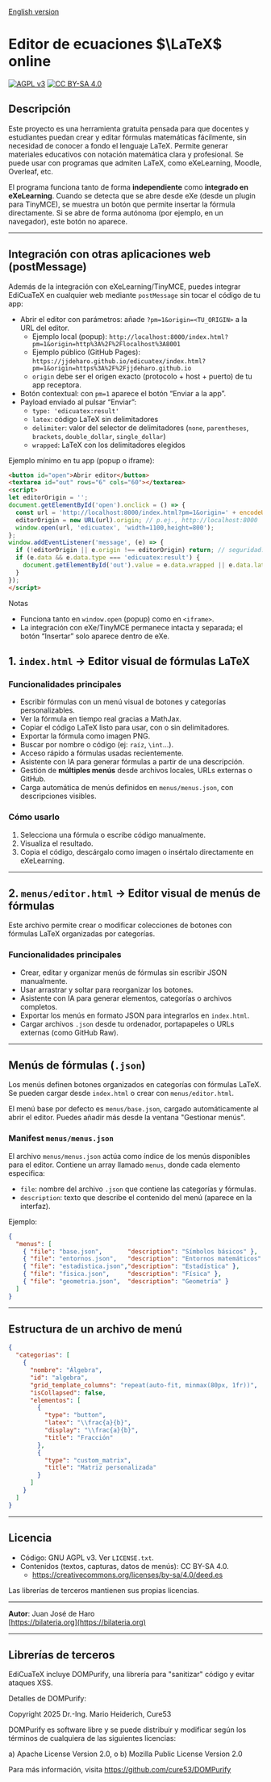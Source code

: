 [English version](README.md)

# Editor de ecuaciones $\LaTeX$ online

[![AGPL v3](https://img.shields.io/badge/Licencia-AGPL_v3-blue.svg)](LICENSE.txt)
[![CC BY-SA 4.0](https://img.shields.io/badge/Contenido-CC_BY--SA_4.0-lightgrey.svg)](https://creativecommons.org/licenses/by-sa/4.0/deed.es)

## Descripción

Este proyecto es una herramienta gratuita pensada para que docentes y estudiantes puedan crear y editar fórmulas matemáticas fácilmente, sin necesidad de conocer a fondo el lenguaje LaTeX. Permite generar materiales educativos con notación matemática clara y profesional. Se puede usar con programas que admiten LaTeX, como eXeLearning, Moodle, Overleaf, etc.

El programa funciona tanto de forma **independiente** como **integrado en eXeLearning**. Cuando se detecta que se abre desde eXe (desde un plugin para TinyMCE), se muestra un botón que permite insertar la fórmula directamente. Si se abre de forma autónoma (por ejemplo, en un navegador), este botón no aparece.

---

## Integración con otras aplicaciones web (postMessage)

Además de la integración con eXeLearning/TinyMCE, puedes integrar EdiCuaTeX en cualquier web mediante `postMessage` sin tocar el código de tu app:

- Abrir el editor con parámetros: añade `?pm=1&origin=<TU_ORIGIN>` a la URL del editor.
  - Ejemplo local (popup): `http://localhost:8000/index.html?pm=1&origin=http%3A%2F%2Flocalhost%3A8001`
  - Ejemplo público (GitHub Pages): `https://jjdeharo.github.io/edicuatex/index.html?pm=1&origin=https%3A%2F%2Fjjdeharo.github.io`
  - `origin` debe ser el origen exacto (protocolo + host + puerto) de tu app receptora.
- Botón contextual: con `pm=1` aparece el botón “Enviar a la app”.
- Payload enviado al pulsar “Enviar”:
  - `type: 'edicuatex:result'`
  - `latex`: código LaTeX sin delimitadores
  - `delimiter`: valor del selector de delimitadores (`none`, `parentheses`, `brackets`, `double_dollar`, `single_dollar`)
  - `wrapped`: LaTeX con los delimitadores elegidos

Ejemplo mínimo en tu app (popup o iframe):

```html
<button id="open">Abrir editor</button>
<textarea id="out" rows="6" cols="60"></textarea>
<script>
let editorOrigin = '';
document.getElementById('open').onclick = () => {
  const url = 'http://localhost:8000/index.html?pm=1&origin=' + encodeURIComponent(location.origin);
  editorOrigin = new URL(url).origin; // p.ej., http://localhost:8000
  window.open(url, 'edicuatex', 'width=1100,height=800');
};
window.addEventListener('message', (e) => {
  if (!editorOrigin || e.origin !== editorOrigin) return; // seguridad: solo aceptar del editor
  if (e.data && e.data.type === 'edicuatex:result') {
    document.getElementById('out').value = e.data.wrapped || e.data.latex || '';
  }
});
</script>
```

Notas
- Funciona tanto en `window.open` (popup) como en `<iframe>`.
- La integración con eXe/TinyMCE permanece intacta y separada; el botón “Insertar” solo aparece dentro de eXe.

## 1. `index.html` → Editor visual de fórmulas LaTeX

### Funcionalidades principales

- Escribir fórmulas con un menú visual de botones y categorías personalizables.
- Ver la fórmula en tiempo real gracias a MathJax.
- Copiar el código LaTeX listo para usar, con o sin delimitadores.
- Exportar la fórmula como imagen PNG.
- Buscar por nombre o código (ej: `raíz`, `\int`...).
- Acceso rápido a fórmulas usadas recientemente.
- Asistente con IA para generar fórmulas a partir de una descripción.
- Gestión de **múltiples menús** desde archivos locales, URLs externas o GitHub.
- Carga automática de menús definidos en `menus/menus.json`, con descripciones visibles.

### Cómo usarlo

1. Selecciona una fórmula o escribe código manualmente.
2. Visualiza el resultado.
3. Copia el código, descárgalo como imagen o insértalo directamente en eXeLearning.

---

## 2. `menus/editor.html` → Editor visual de menús de fórmulas

Este archivo permite crear o modificar colecciones de botones con fórmulas LaTeX organizadas por categorías.

### Funcionalidades principales

- Crear, editar y organizar menús de fórmulas sin escribir JSON manualmente.
- Usar arrastrar y soltar para reorganizar los botones.
- Asistente con IA para generar elementos, categorías o archivos completos.
- Exportar los menús en formato JSON para integrarlos en `index.html`.
- Cargar archivos `.json` desde tu ordenador, portapapeles o URLs externas (como GitHub Raw).

---

## Menús de fórmulas (`.json`)

Los menús definen botones organizados en categorías con fórmulas LaTeX. Se pueden cargar desde `index.html` o crear con `menus/editor.html`.

El menú base por defecto es `menus/base.json`, cargado automáticamente al abrir el editor. Puedes añadir más desde la ventana "Gestionar menús".

### Manifest `menus/menus.json`

El archivo `menus/menus.json` actúa como índice de los menús disponibles para el editor. Contiene un array llamado `menus`, donde cada elemento especifica:

- `file`: nombre del archivo `.json` que contiene las categorías y fórmulas.
- `description`: texto que describe el contenido del menú (aparece en la interfaz).

Ejemplo:

```json
{
  "menus": [
    { "file": "base.json",       "description": "Símbolos básicos" },
    { "file": "entornos.json",   "description": "Entornos matemáticos" },
    { "file": "estadistica.json","description": "Estadística" },
    { "file": "fisica.json",     "description": "Física" },
    { "file": "geometria.json",  "description": "Geometría" }
  ]
}
```

---

## Estructura de un archivo de menú

```json
{
  "categorias": [
    {
      "nombre": "Álgebra",
      "id": "algebra",
      "grid_template_columns": "repeat(auto-fit, minmax(80px, 1fr))",
      "isCollapsed": false,
      "elementos": [
        {
          "type": "button",
          "latex": "\\frac{a}{b}",
          "display": "\\frac{a}{b}",
          "title": "Fracción"
        },
        {
          "type": "custom_matrix",
          "title": "Matriz personalizada"
        }
      ]
    }
  ]
}
```

---

## Licencia

- Código: GNU AGPL v3. Ver `LICENSE.txt`.
- Contenidos (textos, capturas, datos de menús): CC BY-SA 4.0.
  - https://creativecommons.org/licenses/by-sa/4.0/deed.es

Las librerías de terceros mantienen sus propias licencias.

---

**Autor**: Juan José de Haro  
[https://bilateria.org](https://bilateria.org)

---

## Librerías de terceros

EdiCuaTeX incluye DOMPurify, una librería para "sanitizar" código y evitar ataques XSS.

Detalles de DOMPurify:

Copyright 2025 Dr.-Ing. Mario Heiderich, Cure53

DOMPurify es software libre y se puede distribuir y modificar según los términos de cualquiera de las siguientes licencias:

a) Apache License Version 2.0, o
b) Mozilla Public License Version 2.0

Para más información, visita https://github.com/cure53/DOMPurify
